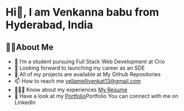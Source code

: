 # Hi👋, I am Venkanna babu from Hyderabad, India </hr>
## 🙋‍♂️About Me
  - 🌱 I’m a student pursuing Full Stack Web Development at Crio
  - 👯 Looking forward to launching my career as an SDE
  - 🤔 All of my projects are available at My Github Repositories
  - 📫 How to reach me <a href="https://www.gmail.com">yellamellivenkat13@gmail.com</a>
  - 👨🏻‍🎓 Know about my experiences  <a href="[https://drive.google.com/drive/home](https://drive.google.com/file/d/1mPqI_DI3EAnZfiod-9C9GoegJMemLq0_/view?usp=sharing)">My Resume</a>
  - 💬 Have a look at my <a href="https://www.crio.do/learn/portfolio/yellamellivenkannababu22/">Portfolio</a>Portfolio
You can connect with me on LinkedIn
